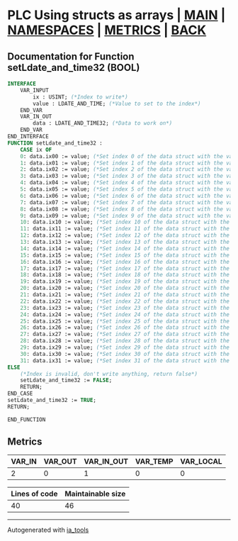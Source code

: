 # PLC Using structs as arrays | [MAIN] | [NAMESPACES] | [METRICS] | [BACK]  

## Documentation for Function setLdate_and_time32 (BOOL)  

```pascal
INTERFACE
    VAR_INPUT
        ix : USINT; (*Index to write*)
        value : LDATE_AND_TIME; (*Value to set to the index*)
    END_VAR
    VAR_IN_OUT
        data : LDATE_AND_TIME32; (*Data to work on*)
    END_VAR
END_INTERFACE
FUNCTION setLdate_and_time32 :
    CASE ix OF
	0: data.ix00 := value; (*Set index 0 of the data struct with the value*)
	1: data.ix01 := value; (*Set index 1 of the data struct with the value*)
	2: data.ix02 := value; (*Set index 2 of the data struct with the value*)
	3: data.ix03 := value; (*Set index 3 of the data struct with the value*)
	4: data.ix04 := value; (*Set index 4 of the data struct with the value*)
	5: data.ix05 := value; (*Set index 5 of the data struct with the value*)
	6: data.ix06 := value; (*Set index 6 of the data struct with the value*)
	7: data.ix07 := value; (*Set index 7 of the data struct with the value*)
	8: data.ix08 := value; (*Set index 8 of the data struct with the value*)
	9: data.ix09 := value; (*Set index 9 of the data struct with the value*)
	10: data.ix10 := value; (*Set index 10 of the data struct with the value*)
	11: data.ix11 := value; (*Set index 11 of the data struct with the value*)
	12: data.ix12 := value; (*Set index 12 of the data struct with the value*)
	13: data.ix13 := value; (*Set index 13 of the data struct with the value*)
	14: data.ix14 := value; (*Set index 14 of the data struct with the value*)
	15: data.ix15 := value; (*Set index 15 of the data struct with the value*)
	16: data.ix16 := value; (*Set index 16 of the data struct with the value*)
	17: data.ix17 := value; (*Set index 17 of the data struct with the value*)
	18: data.ix18 := value; (*Set index 18 of the data struct with the value*)
	19: data.ix19 := value; (*Set index 19 of the data struct with the value*)
	20: data.ix20 := value; (*Set index 20 of the data struct with the value*)
	21: data.ix21 := value; (*Set index 21 of the data struct with the value*)
	22: data.ix22 := value; (*Set index 22 of the data struct with the value*)
	23: data.ix23 := value; (*Set index 23 of the data struct with the value*)
	24: data.ix24 := value; (*Set index 24 of the data struct with the value*)
	25: data.ix25 := value; (*Set index 25 of the data struct with the value*)
	26: data.ix26 := value; (*Set index 26 of the data struct with the value*)
	27: data.ix27 := value; (*Set index 27 of the data struct with the value*)
	28: data.ix28 := value; (*Set index 28 of the data struct with the value*)
	29: data.ix29 := value; (*Set index 29 of the data struct with the value*)
	30: data.ix30 := value; (*Set index 30 of the data struct with the value*)
	31: data.ix31 := value; (*Set index 31 of the data struct with the value*)
ELSE
	(*Index is invalid, don't write anything, return false*)
	setLdate_and_time32 := FALSE;
	RETURN;
END_CASE
setLdate_and_time32 := TRUE;
RETURN;

END_FUNCTION
```

## Metrics  

| VAR_IN | VAR_OUT | VAR_IN_OUT | VAR_TEMP | VAR_LOCAL |
| ------ | ------- | ---------- | --------- | -------- |
| 2 | 0 | 1 | 0 | 0 |  

| Lines of code | Maintainable size |
| ------------- | ----------------- |
| 40 | 46 |

---
Autogenerated with [ia_tools](https://github.com/tkucic/ia_tools)  

[MAIN]: ../../../../index_st.md
[NAMESPACES]: ../../nsList_st.md
[METRICS]: ../../../metrics_st.md
[BACK]: ../nsMain_st.md

